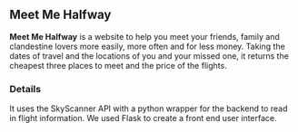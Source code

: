 ## Meet Me Halfway

**Meet Me Halfway** is a website to help you meet your friends, family and clandestine lovers more easily, more often and for less money. Taking the dates of travel and the locations of you and your missed one, it returns the cheapest three places to meet and the price of the flights.

### Details

It uses the SkyScanner API with a python wrapper for the backend to read in flight information. We used Flask to create a front end user interface.
